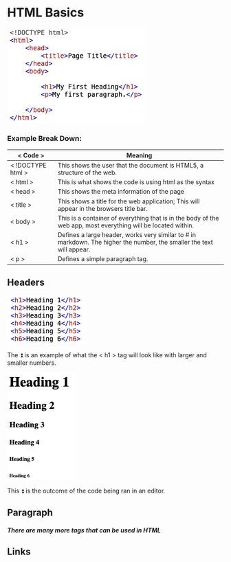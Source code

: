 # HTML Basics
![Public Domain](HTMLexample.png)

### Example Break Down:

| < Code >  | Meaning |
| --------  | ----------- |
| < !DOCTYPE html >       | This shows the user that the document is HTML5, a structure of the web.   |
| < html > | This is what shows the code is using html as the syntax |
|  < head > | This shows the meta information of the page |
| < title >    | This shows a title for the web application; This will appear in the browsers title bar. |
| < body >    | This is a container of everything that is in the body of the web app, most everything will be located within. |
| < h1 >    | Defines a large header, works very similar to # in markdown. The higher the number, the smaller the text will appear. |
| < p >    | Defines a simple paragraph tag. |

## Headers
![Public Domain](h1Code.png) 

The :arrow_double_up: is an example of what the < h1 > tag will look like with larger and smaller numbers.

![Public Domain](headersResult.png)

This :arrow_double_up: is the outcome of the code being ran in an editor. 

## Paragraph


##### There are many more tags that can be used in HTML

## Links


